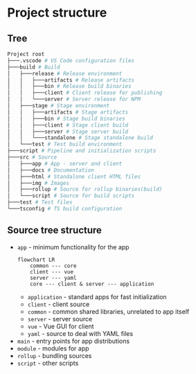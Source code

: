 # Project structure

## Tree

```bash
Project root
├───.vscode # VS Code configuration files
├───build # Build
│   ├───release # Release environment
│   │   ├───artifacts # Release artifacts
│   │   ├───bin # Release build binaries
│   │   ├───client # Client release for publishing
│   │   └───server # Server release for NPM
│   ├───stage # Stage environment 
│   │   ├───artifacts # Stage artifacts
│   │   ├───bin # Stage build binaries
│   │   ├───client # Stage client build
│   │   ├───server # Stage server build
│   │   └───standalone # Stage standalone build
│   └───test # Test build environment
├───script # Pipeline and initialization scripts
├───src # Source
│   ├───app # App - server and client
│   ├───docs # Documentation
│   ├───html # Standalone client HTML files
│   ├───img # Images
│   ├───rollup # Source for rollup binaries(build)
│   └───script # Source for build scripts
├───test # Test files
└───tsconfig # TS build configuration
```

## Source tree structure

- `app` - minimum functionality for the app
	```mermaid
	flowchart LR
		common --- core
		client --- vue
		server --- yaml
		core --- client & server --- application
	```
	- `application` - standard apps for fast initialization
	- `client` - client source
	- `common` - common shared libraries, unrelated to app itself
	- `server` - server source
	- `vue` - Vue GUI for client
	- `yaml` - source to deal with YAML files
- `main` - entry points for app distributions
- `module` - modules for app
- `rollup` - bundling sources
- `script` - other scripts